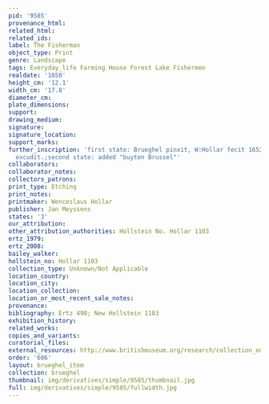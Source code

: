```yaml
---
pid: '9585'
provenance_html:
related_html:
related_ids:
label: The Fisherman
object_type: Print
genre: Landscape
tags: Everyday_life Farming House Forest Lake Fishermen
realdate: '1650'
height_cm: '12.1'
width_cm: '17.8'
diameter_cm:
plate_dimensions:
support:
drawing_medium:
signature:
signature_location:
support_marks:
further_inscription: 'first state: Brueghel pinxit, W:Hollar fecit 1652, I Meyssens
  excudit.;second state: added "buyten Brussel"'
collaborators:
collaborator_notes:
collectors_patrons:
print_type: Etching
print_notes:
printmaker: Wenceslaus Hollar
publisher: Jan Meyssens
states: '3'
our_attribution:
other_attribution_authorities: Hollstein No. Hollar 1103
ertz_1979:
ertz_2008:
bailey_walker:
hollstein_no: Hollar 1103
collection_type: Unknown/Not Applicable
location_country:
location_city:
location_collection:
location_or_most_recent_sale_notes:
provenance:
bibliography: Ertz 490; New Hollstein 1103
exhibition_history:
related_works:
copies_and_variants:
curatorial_files:
external_resources: http://www.britishmuseum.org/research/collection_online/collection_object_details.aspx?assetId=48067001&objectId=1504400&partId=1
order: '606'
layout: brueghel_item
collection: brueghel
thumbnail: img/derivatives/simple/9585/thumbnail.jpg
full: img/derivatives/simple/9585/fullwidth.jpg
---
```

